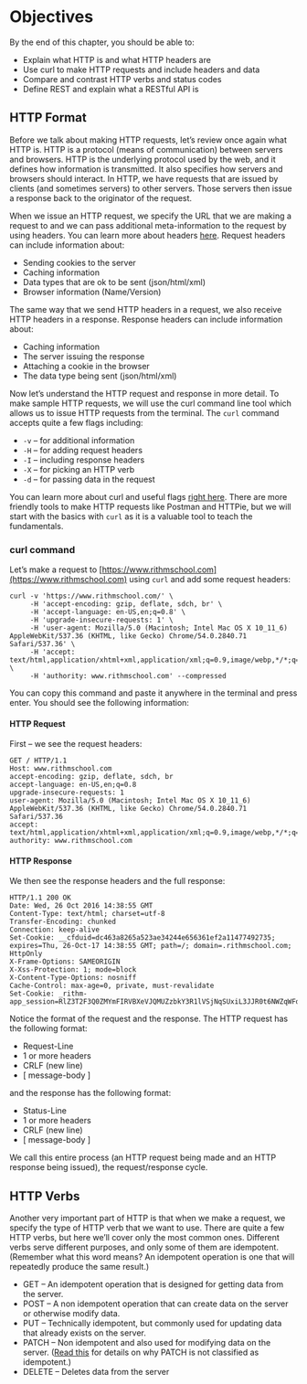 # Objectives
By the end of this chapter, you should be able to:

- Explain what HTTP is and what HTTP headers are
- Use curl to make HTTP requests and include headers and data
- Compare and contrast HTTP verbs and status codes
- Define REST and explain what a RESTful API is

## HTTP Format
Before we talk about making HTTP requests, let’s review once again what HTTP is. HTTP is a protocol (means of communication) between servers and browsers. HTTP is the underlying protocol used by the web, and it defines how information is transmitted. It also specifies how servers and browsers should interact. In HTTP, we have requests that are issued by clients (and sometimes servers) to other servers. Those servers then issue a response back to the originator of the request.

When we issue an HTTP request, we specify the URL that we are making a request to and we can pass additional meta-information to the request by using headers. You can learn more about headers [here](https://example.com/headers-link). Request headers can include information about:

- Sending cookies to the server
- Caching information
- Data types that are ok to be sent (json/html/xml)
- Browser information (Name/Version)

The same way that we send HTTP headers in a request, we also receive HTTP headers in a response. Response headers can include information about:

- Caching information
- The server issuing the response
- Attaching a cookie in the browser
- The data type being sent (json/html/xml)

Now let’s understand the HTTP request and response in more detail. To make sample HTTP requests, we will use the curl command line tool which allows us to issue HTTP requests from the terminal. The `curl` command accepts quite a few flags including:

- `-v` – for additional information
- `-H` – for adding request headers
- `-I` – including response headers
- `-X` – for picking an HTTP verb
- `-d` – for passing data in the request

You can learn more about curl and useful flags [right here](https://example.com/curl-link). There are more friendly tools to make HTTP requests like Postman and HTTPie, but we will start with the basics with `curl` as it is a valuable tool to teach the fundamentals.

### curl command

Let’s make a request to [https://www.rithmschool.com](https://www.rithmschool.com) using `curl` and add some request headers:

```shell
curl -v 'https://www.rithmschool.com/' \
     -H 'accept-encoding: gzip, deflate, sdch, br' \
     -H 'accept-language: en-US,en;q=0.8' \
     -H 'upgrade-insecure-requests: 1' \
     -H 'user-agent: Mozilla/5.0 (Macintosh; Intel Mac OS X 10_11_6) AppleWebKit/537.36 (KHTML, like Gecko) Chrome/54.0.2840.71 Safari/537.36' \
     -H 'accept: text/html,application/xhtml+xml,application/xml;q=0.9,image/webp,*/*;q=0.8' \
     -H 'authority: www.rithmschool.com' --compressed
```

You can copy this command and paste it anywhere in the terminal and press enter. You should see the following information:

#### HTTP Request

First – we see the request headers:

```
GET / HTTP/1.1
Host: www.rithmschool.com
accept-encoding: gzip, deflate, sdch, br
accept-language: en-US,en;q=0.8
upgrade-insecure-requests: 1
user-agent: Mozilla/5.0 (Macintosh; Intel Mac OS X 10_11_6) AppleWebKit/537.36 (KHTML, like Gecko) Chrome/54.0.2840.71 Safari/537.36
accept: text/html,application/xhtml+xml,application/xml;q=0.9,image/webp,*/*;q=0.8
authority: www.rithmschool.com
```

#### HTTP Response

We then see the response headers and the full response:

```
HTTP/1.1 200 OK
Date: Wed, 26 Oct 2016 14:38:55 GMT
Content-Type: text/html; charset=utf-8
Transfer-Encoding: chunked
Connection: keep-alive
Set-Cookie: __cfduid=dc463a8265a523ae34244e656361ef2a11477492735; expires=Thu, 26-Oct-17 14:38:55 GMT; path=/; domain=.rithmschool.com; HttpOnly
X-Frame-Options: SAMEORIGIN
X-Xss-Protection: 1; mode=block
X-Content-Type-Options: nosniff
Cache-Control: max-age=0, private, must-revalidate
Set-Cookie: _rithm-app_session=RlZ3T2F3Q0ZMYmFIRVBXeVJQMUZzbkY3R1lVSjNqSUxiL3JJR0t6NWZqWFdwdk9XanJzek9HZzBvb1RUUkN4U05ZWmZTTUttb045aUlLT1FmSUlySmYyalT4...
```

Notice the format of the request and the response. The HTTP request has the following format:

- Request-Line
- 1 or more headers
- CRLF (new line)
- [ message-body ]

and the response has the following format:

- Status-Line
- 1 or more headers
- CRLF (new line)
- [ message-body ]

We call this entire process (an HTTP request being made and an HTTP response being issued), the request/response cycle.

## HTTP Verbs
Another very important part of HTTP is that when we make a request, we specify the type of HTTP verb that we want to use. There are quite a few HTTP verbs, but here we’ll cover only the most common ones. Different verbs serve different purposes, and only some of them are idempotent. (Remember what this word means? An idempotent operation is one that will repeatedly produce the same result.)

- GET – An idempotent operation that is designed for getting data from the server.
- POST – A non idempotent operation that can create data on the server or otherwise modify data.
- PUT – Technically idempotent, but commonly used for updating data that already exists on the server.
- PATCH – Non idempotent and also used for modifying data on the server. ([Read this](https://example.com/patch-link) for details on why PATCH is not classified as idempotent.)
- DELETE – Deletes data from the server